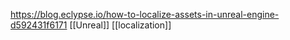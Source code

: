 https://blog.eclypse.io/how-to-localize-assets-in-unreal-engine-d592431f6171
[[Unreal]]
[[localization]]
